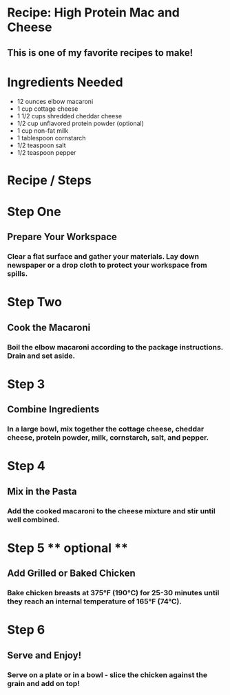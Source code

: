 # Recipe: High Protein Mac and Cheese

## This is one of my favorite recipes to make!

# Ingredients Needed

- 12 ounces elbow macaroni
- 1 cup cottage cheese
- 1 1/2 cups shredded cheddar cheese
- 1/2 cup unflavored protein powder (optional)
- 1 cup non-fat milk
- 1 tablespoon cornstarch
- 1/2 teaspoon salt
- 1/2 teaspoon pepper

# Recipe / Steps

# Step One
## Prepare Your Workspace
### Clear a flat surface and gather your materials. Lay down newspaper or a drop cloth to protect your workspace from spills.

# Step Two
## Cook the Macaroni
### Boil the elbow macaroni according to the package instructions. Drain and set aside.


# Step 3
## Combine Ingredients
### In a large bowl, mix together the cottage cheese, cheddar cheese, protein powder, milk, cornstarch, salt, and pepper.


# Step 4
## Mix in the Pasta
### Add the cooked macaroni to the cheese mixture and stir until well combined.


# Step 5 ** optional **
## Add Grilled or Baked Chicken
### Bake chicken breasts at 375°F (190°C) for 25-30 minutes until they reach an internal temperature of 165°F (74°C).


# Step 6
## Serve and Enjoy!
### Serve on a plate or in a bowl - slice the chicken against the grain and add on top!

